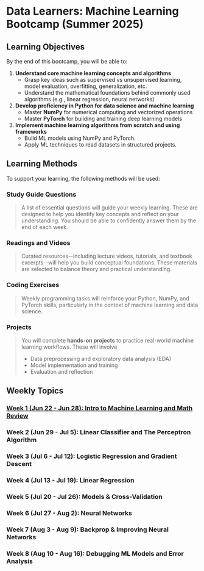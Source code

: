 # Data Learners: Machine Learning Bootcamp (Summer 2025)


## Learning Objectives
By the end of this bootcamp, you will be able to:
1. **Understand core machine learning concepts and algorithms**
	- Grasp key ideas such as supervised vs unsupervised learning, model evaluation, overfitting, generalization, etc. 
	- Understand the mathematical foundations behind commonly used algorithms (e.g., linear regression, neural networks)
2. **Develop proficiency in Python for data science and machine learning**
	- Master **NumPy** for numerical computing and vectorized operations
	- Master **PyTorch** for building and training deep learning models
3. **Implement machine learning algorithms from scratch and using frameworks**
	- Build ML models using NumPy and PyTorch.
	- Apply ML techniques to read datasets in structured projects. 

## Learning Methods
To support your learning, the following methods will be used:

### Study Guide Questions 
> A list of essential questions will guide your weekly learning. These are designed to help you identify key concepts and reflect on your understanding. You should be able to confidently answer them by the end of each week.
> 
### Readings and Videos
>Curated resources--including lecture videos, tutorials, and textbook excerpts--will help you build conceptual foundations. These materials are selected to balance theory and practical understanding.

### Coding Exercises
>Weekly programming tasks will reinforce your Python, NumPy, and PyTorch skills, particularly in the context of machine learning and data science.

### Projects 
>You will complete **hands-on projects** to practice real-world machine learning workflows. These will involve
>- Data preprocessing and exploratory data analysis (EDA)
>- Model implementation and training
>- Evaluation and reflection


## Weekly Topics 

### [Week 1 (Jun 22 - Jun 28): Intro to Machine Learning and Math Review](https://github.com/plmllab/data-learners-summer-2025/Weekly-Topics/Week-1) 


### Week 2 (Jun 29 - Jul 5): Linear Classifier and The Perceptron Algorithm


### Week 3 (Jul 6 - Jul 12): Logistic Regression and Gradient Descent


### Week 4 (Jul 13 - Jul 19): Linear Regression 


### Week 5 (Jul 20 - Jul 26): Models & Cross-Validation 


### Week 6 (Jul 27 - Aug 2): Neural Networks 


### Week 7 (Aug 3 - Aug 9): Backprop & Improving Neural Networks 


### Week 8 (Aug 10 - Aug 16): Debugging ML Models and Error Analysis 
